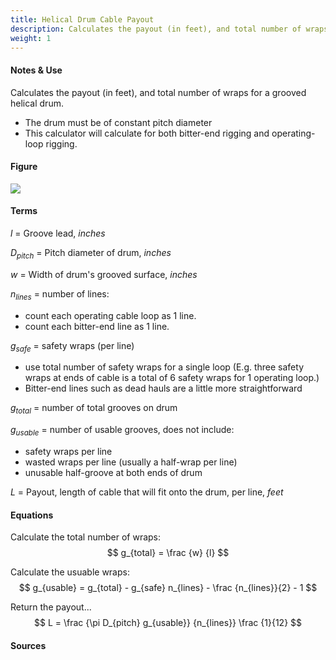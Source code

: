 ```yaml
---
title: Helical Drum Cable Payout
description: Calculates the payout (in feet), and total number of wraps for a grooved helical drum.
weight: 1
---
```


#### Notes & Use

Calculates the payout (in feet), and total number of wraps for a grooved helical drum.

* The drum must be of constant pitch diameter
* This calculator will calculate for both bitter-end rigging and operating-loop rigging.

#### Figure

![](/image/drum_helical_payout.jpg)

#### Terms

$l$ = Groove lead, *inches*

$D_{pitch}$ = Pitch diameter of drum, *inches*

$w$ = Width of drum's grooved surface, *inches*

$n_{lines}$ = number of lines:

* count each operating cable loop as 1 line.
* count each bitter-end line as 1 line.

$g_{safe}$ = safety wraps (per line)

* use total number of safety wraps for a single loop (E.g. three safety wraps at ends of cable is a total of 6 safety wraps for 1 operating loop.)
* Bitter-end lines such as dead hauls are a little more straightforward

$g_{total}$ = number of total grooves on drum

$g_{usable}$ = number of usable grooves, does not include:

* safety wraps per line
* wasted wraps per line (usually a half-wrap per line)
* unusable half-groove at both ends of drum

$L$ = Payout, length of cable that will fit onto the drum, per line, *feet*

#### Equations

Calculate the total number of wraps:
$$ g_{total} = \frac {w} {l} $$

Calculate the usuable wraps:
$$ g_{usable} = g_{total} - g_{safe} n_{lines} - \frac {n_{lines}}{2} - 1 $$

Return the payout...
$$ L = \frac {\pi D_{pitch} g_{usable}} {n_{lines}} \frac {1}{12} $$

#### Sources
